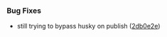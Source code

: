 
### Bug Fixes

* still trying to bypass husky on publish ([2db0e2e](https://github.com/aversini/bump-and-release/commit/2db0e2e5cf0c12c05569b9c2db7c5596d2e6f8e0))

